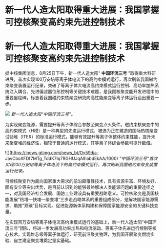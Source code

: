 # 新一代人造太阳取得重大进展：我国掌握可控核聚变高约束先进控制技术

# 新一代人造太阳取得重大进展：我国掌握可控核聚变高约束先进控制技术

据中核集团消息，8月25日下午，新一代人造太阳“ **中国环流三号**
”取得重大科研进展，首次实现100万安培等离子体电流下的高约束模式运行，再次刷新我国磁约束聚变装置运行纪录，突破了等离子体大电流高约束模式运行控制、高功率加热系统注入耦合、先进偏滤器位形控制等关键技术难题，是我国核聚变能开发进程中的重要里程碑，标志着我国磁约束核聚变研究向高性能聚变等离子体运行迈出重要一步。

![](https://inews.gtimg.com/news_bt/OTPL6xIrjTvPeuVeVaK8kTN_qZwLU6o8VO8PYES1uG4VQAA/1000)
_新一代人造太阳“中国环流三号”。_

为实现聚变能源，需要提升等离子体综合参数至聚变点火条件。磁约束核聚变中的高约束模式（H模）是一种典型的先进运行模式，被选为正在建造的国际热核聚变试验堆（ITER）的标准运行模式，能够有效提升等离子体整体约束性能，提升未来聚变堆的经济性，相较于普通的运行模式，其等离子体综合参数可提升数倍。

![](https://inews.gtimg.com/news_bt/Oy59dja-
JavCboXFDf7MTg_TddK7Iq7RGHUJqAlhabdEkAA/1000)
_“中国环流三号”首次实现100万安培等离子体电流下的高约束模式运行，再次刷新我国磁约束聚变装置运行纪录。_

可控核聚变作为面向国家重大需求的前沿颠覆性技术，具有资源丰富、环境友好、固有安全等突出优势，是目前认识到的能够最终解决人类能源问题的重要途径之一，对我国经济社会发展、国防工业建设具有重要战略意义。可控核聚变是我国核能发展“热堆—快堆—聚变堆”三步走战略体系的重要组成部分，是解决国家能源需求、助推“双碳”目标实现、促进能源新体系构建和保障国家能源安全的关键科技变量。

在实现百万安培等离子体电流高约束模式运行的基础上，新一代人造太阳“中国环流三号”团队，将进一步发展高功率加热和电流驱动、等离子体先进运行控制等核心技术，实现堆芯级等离子体运行，研究前沿聚变物理，为我国开展聚变燃烧实验、自主建造聚变堆奠定坚实基础。

